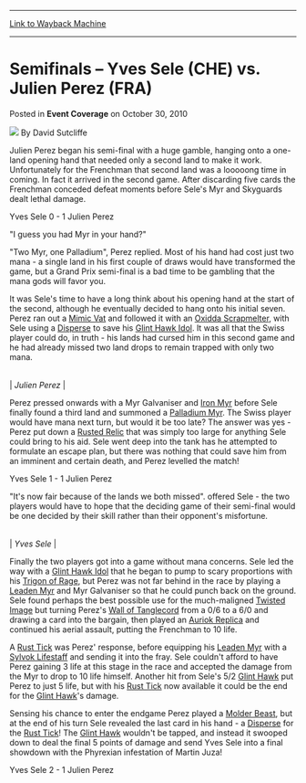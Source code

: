 
---
[Link to Wayback Machine](https://web.archive.org/web/20211016013635/https://magic.wizards.com/en/articles/archive/event-coverage/semifinals-%E2%80%93-yves-sele-che-vs-julien-perez-fra-2010-10-30)

[_metadata_:author]:- "David Sutcliffe"
[_metadata_:description]:- "Julien Perez began his semi-final with a huge gamble, hanging onto a one-land opening hand that needed only a second land to make it work. Unfortunately for the Frenchman that second land was a looooong time in coming. In fact it arrived in the second game. After discarding five cards the Frenchman conceded defeat moments before Sele's Myr and Skyguards dealt lethal damage."
[_metadata_:generator]:- "Drupal 7 (http://drupal.org)"
[_metadata_:node]:- "340986"
[_metadata_:publish_date]:- "2010-10-30"
[_metadata_:source]:- "div-main-content"
[_metadata_:title]:- "Semifinals – Yves Sele (CHE) vs. Julien Perez (FRA)"
[_metadata_:wayback_capture_timestamp]:- "2021-10-16 01:36:35"
[_metadata_:wayback_raw_url]:- "https://web.archive.org/web/20211016013635id_/https://magic.wizards.com/en/articles/archive/event-coverage/semifinals-%E2%80%93-yves-sele-che-vs-julien-perez-fra-2010-10-30"
[_metadata_:wayback_url]:- "https://magic.wizards.com/en/articles/archive/event-coverage/semifinals-%E2%80%93-yves-sele-che-vs-julien-perez-fra-2010-10-30"
---


Semifinals – Yves Sele (CHE) vs. Julien Perez (FRA)
===================================================



 Posted in **Event Coverage**
 on October 30, 2010 






![](https://media.magic.wizards.com/styles/auth_small/public/images/person/authorpic_davidsutcliffe.jpg)
By David Sutcliffe











Julien Perez began his semi-final with a huge gamble, hanging onto a one-land opening hand that needed only a second land to make it work. Unfortunately for the Frenchman that second land was a looooong time in coming. In fact it arrived in the second game. After discarding five cards the Frenchman conceded defeat moments before Sele's Myr and Skyguards dealt lethal damage.


Yves Sele 0 - 1 Julien Perez


"I guess you had Myr in your hand?"


"Two Myr, one Palladium", Perez replied. Most of his hand had cost just two mana - a single land in his first couple of draws would have transformed the game, but a Grand Prix semi-final is a bad time to be gambling that the mana gods will favor you.


It was Sele's time to have a long think about his opening hand at the start of the second, although he eventually decided to hang onto his initial seven. Perez ran out a [Mimic Vat](https://gatherer.wizards.com/Pages/Card/Details.aspx?name=Mimic+Vat) and followed it with an [Oxidda Scrapmelter](https://gatherer.wizards.com/Pages/Card/Details.aspx?name=Oxidda+Scrapmelter), with Sele using a [Disperse](https://gatherer.wizards.com/Pages/Card/Details.aspx?name=Disperse) to save his [Glint Hawk Idol](https://gatherer.wizards.com/Pages/Card/Details.aspx?name=Glint+Hawk+Idol). It was all that the Swiss player could do, in truth - his lands had cursed him in this second game and he had already missed two land drops to remain trapped with only two mana.





|  |
| --- |
| 
*Julien Perez*  |


Perez pressed onwards with a Myr Galvaniser and [Iron Myr](https://gatherer.wizards.com/Pages/Card/Details.aspx?name=Iron+Myr) before Sele finally found a third land and summoned a [Palladium Myr](https://gatherer.wizards.com/Pages/Card/Details.aspx?name=Palladium+Myr). The Swiss player would have mana next turn, but would it be too late? The answer was yes - Perez put down a [Rusted Relic](https://gatherer.wizards.com/Pages/Card/Details.aspx?name=Rusted+Relic) that was simply too large for anything Sele could bring to his aid. Sele went deep into the tank has he attempted to formulate an escape plan, but there was nothing that could save him from an imminent and certain death, and Perez levelled the match!


Yves Sele 1 - 1 Julien Perez


"It's now fair because of the lands we both missed". offered Sele - the two players would have to hope that the deciding game of their semi-final would be one decided by their skill rather than their opponent's misfortune.





|  |
| --- |
| 
*Yves Sele* |


Finally the two players got into a game without mana concerns. Sele led the way with a [Glint Hawk Idol](https://gatherer.wizards.com/Pages/Card/Details.aspx?name=Glint+Hawk+Idol) that he began to pump to scary proportions with his [Trigon of Rage](https://gatherer.wizards.com/Pages/Card/Details.aspx?name=Trigon+of+Rage), but Perez was not far behind in the race by playing a [Leaden Myr](https://gatherer.wizards.com/Pages/Card/Details.aspx?name=Leaden+Myr) and Myr Galvaniser so that he could punch back on the ground. Sele found perhaps the best possible use for the much-maligned [Twisted Image](https://gatherer.wizards.com/Pages/Card/Details.aspx?name=Twisted+Image) but turning Perez's [Wall of Tanglecord](https://gatherer.wizards.com/Pages/Card/Details.aspx?name=Wall+of+Tanglecord) from a 0/6 to a 6/0 and drawing a card into the bargain, then played an [Auriok Replica](https://gatherer.wizards.com/Pages/Card/Details.aspx?name=Auriok+Replica) and continued his aerial assault, putting the Frenchman to 10 life.


A [Rust Tick](https://gatherer.wizards.com/Pages/Card/Details.aspx?name=Rust+Tick) was Perez' response, before equipping his [Leaden Myr](https://gatherer.wizards.com/Pages/Card/Details.aspx?name=Leaden+Myr) with a [Sylvok Lifestaff](https://gatherer.wizards.com/Pages/Card/Details.aspx?name=Sylvok+Lifestaff) and sending it into the fray. Sele couldn't afford to have Perez gaining 3 life at this stage in the race and accepted the damage from the Myr to drop to 10 life himself. Another hit from Sele's 5/2 [Glint Hawk](https://gatherer.wizards.com/Pages/Card/Details.aspx?name=Glint+Hawk) put Perez to just 5 life, but with his [Rust Tick](https://gatherer.wizards.com/Pages/Card/Details.aspx?name=Rust+Tick) now available it could be the end for the [Glint Hawk](https://gatherer.wizards.com/Pages/Card/Details.aspx?name=Glint+Hawk)'s damage.


Sensing his chance to enter the endgame Perez played a [Molder Beast](https://gatherer.wizards.com/Pages/Card/Details.aspx?name=Molder+Beast), but at the end of his turn Sele revealed the last card in his hand - a [Disperse](https://gatherer.wizards.com/Pages/Card/Details.aspx?name=Disperse) for the [Rust Tick](https://gatherer.wizards.com/Pages/Card/Details.aspx?name=Rust+Tick)! The [Glint Hawk](https://gatherer.wizards.com/Pages/Card/Details.aspx?name=Glint+Hawk) wouldn't be tapped, and instead it swooped down to deal the final 5 points of damage and send Yves Sele into a final showdown with the Phyrexian infestation of Martin Juza!


Yves Sele 2 - 1 Julien Perez







